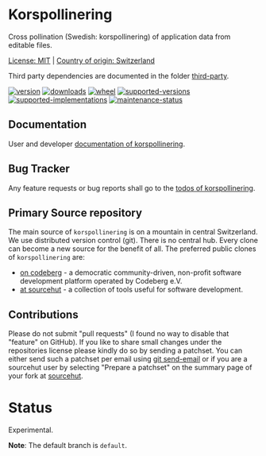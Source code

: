 # Korspollinering

Cross pollination (Swedish: korspollinering) of application data from editable files.

[License: MIT](https://git.sr.ht/~sthagen/korspollinering/tree/default/item/LICENSE) | 
[Country of origin: Switzerland](https://git.sr.ht/~sthagen/korspollinering/tree/default/item/COUNTRY-OF-ORIGIN)

Third party dependencies are documented in the folder [third-party](docs/third-party/README.md).

[![version](https://img.shields.io/pypi/v/korspollinering.svg?style=flat)](https://pypi.python.org/pypi/korspollinering/)
[![downloads](https://static.pepy.tech/badge/korspollinering/month)](https://pepy.tech/project/korspollinering)
[![wheel](https://img.shields.io/pypi/wheel/korspollinering.svg?style=flat)](https://pypi.python.org/pypi/korspollinering/)
[![supported-versions](https://img.shields.io/pypi/pyversions/korspollinering.svg?style=flat)](https://pypi.python.org/pypi/korspollinering/)
[![supported-implementations](https://img.shields.io/pypi/implementation/korspollinering.svg?style=flat)](https://pypi.python.org/pypi/korspollinering/)
[![maintenance-status](https://img.shields.io/github/commit-activity/y/sthagen/korspollinering.svg?style=flat)](https://git.sr.ht/~sthagen/korspollinering/log)

## Documentation

User and developer [documentation of korspollinering](https://codes.dilettant.life/docs/korspollinering).

## Bug Tracker

Any feature requests or bug reports shall go to the [todos of korspollinering](https://todo.sr.ht/~sthagen/korspollinering).

## Primary Source repository

The main source of `korspollinering` is on a mountain in central Switzerland.
We use distributed version control (git).
There is no central hub.
Every clone can become a new source for the benefit of all.
The preferred public clones of `korspollinering` are:

* [on codeberg](https://codeberg.org/sthagen/korspollinering) - a democratic community-driven, non-profit software development platform operated by Codeberg e.V.
* [at sourcehut](https://git.sr.ht/~sthagen/korspollinering) - a collection of tools useful for software development.

## Contributions

Please do not submit "pull requests" (I found no way to disable that "feature" on GitHub).
If you like to share small changes under the repositories license please kindly do so by sending a patchset.
You can either send such a patchset per email using [git send-email](https://git-send-email.io) or 
if you are a sourcehut user by selecting "Prepare a patchset" on the summary page of your fork at [sourcehut](https://git.sr.ht/).

# Status

Experimental.

**Note**: The default branch is `default`. 
